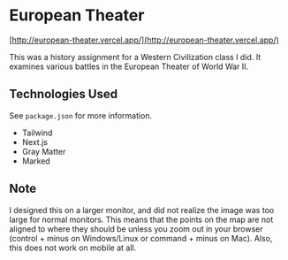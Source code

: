 # European Theater

[http://european-theater.vercel.app/](http://european-theater.vercel.app/)

This was a history assignment for a Western Civilization class I did. It examines various battles in the European Theater of World War II.

## Technologies Used
See `package.json` for more information.

- Tailwind
- Next.js
- Gray Matter
- Marked

## Note
I designed this on a larger monitor, and did not realize the image was too large for normal monitors. This means that the points on the map are not aligned to where they should be unless you zoom out in your browser (control + minus on Windows/Linux or command + minus on Mac). Also, this does not work on mobile at all.
